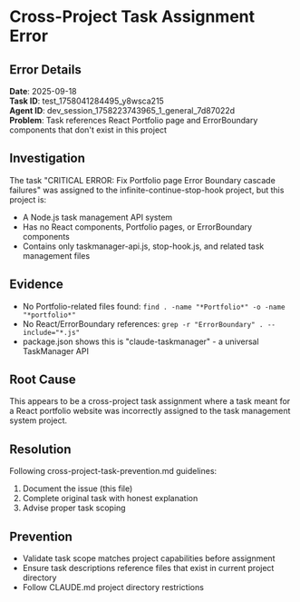 # Cross-Project Task Assignment Error

## Error Details

**Date**: 2025-09-18  
**Task ID**: test_1758041284495_y8wsca215  
**Agent ID**: dev_session_1758223743965_1_general_7d87022d  
**Problem**: Task references React Portfolio page and ErrorBoundary components that don't exist in this project

## Investigation

The task "CRITICAL ERROR: Fix Portfolio page Error Boundary cascade failures" was assigned to the infinite-continue-stop-hook project, but this project is:

- A Node.js task management API system
- Has no React components, Portfolio pages, or ErrorBoundary components
- Contains only taskmanager-api.js, stop-hook.js, and related task management files

## Evidence

- No Portfolio-related files found: `find . -name "*Portfolio*" -o -name "*portfolio*"`
- No React/ErrorBoundary references: `grep -r "ErrorBoundary" . --include="*.js"`
- package.json shows this is "claude-taskmanager" - a universal TaskManager API

## Root Cause

This appears to be a cross-project task assignment where a task meant for a React portfolio website was incorrectly assigned to the task management system project.

## Resolution

Following cross-project-task-prevention.md guidelines:

1. Document the issue (this file)
2. Complete original task with honest explanation
3. Advise proper task scoping

## Prevention

- Validate task scope matches project capabilities before assignment
- Ensure task descriptions reference files that exist in current project directory
- Follow CLAUDE.md project directory restrictions
